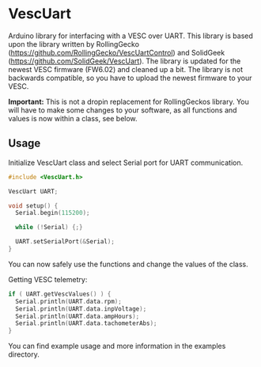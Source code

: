 # VescUart

Arduino library for interfacing with a VESC over UART. This library is based upon the library written by RollingGecko (https://github.com/RollingGecko/VescUartControl) and SolidGeek (https://github.com/SolidGeek/VescUart). The library is updated for the newest VESC firmware (FW6.02) and cleaned up a bit. The library is not backwards compatible, so you have to upload the newest firmware to your VESC.

**Important:** This is not a dropin replacement for RollingGeckos library. You will have to make some changes to your software, as all functions and values is now within a class, see below.

## Usage
  
Initialize VescUart class and select Serial port for UART communication.  
  
```cpp
#include <VescUart.h>

VescUart UART;

void setup() {
  Serial.begin(115200);

  while (!Serial) {;}

  UART.setSerialPort(&Serial);
}
```

You can now safely use the functions and change the values of the class. 
  
Getting VESC telemetry:
  
```cpp
if ( UART.getVescValues() ) {
  Serial.println(UART.data.rpm);
  Serial.println(UART.data.inpVoltage);
  Serial.println(UART.data.ampHours);
  Serial.println(UART.data.tachometerAbs);
}
```
  
You can find example usage and more information in the examples directory.  
  

